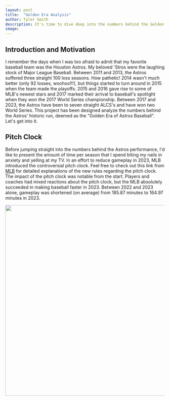 ```yaml
---
layout: post
title:  "Golden Era Analysis"
author: Tyler Smith
description: It's time to dive deep into the numbers behind the Golden Era of Houston Astros baseball.
image:
---
```


<h2>Introduction and Motivation</h2>

I remember the days when I was too afraid to admit that my favorite baseball team was the Houston Astros. My beloved 'Stros were the laughing stock of Major League Baseball.
Between 2011 and 2013, the Astros suffered three straight 100 loss seasons. How pathetic! 2014 wasn't much better (only 92 losses, woohoo!!!), but things started to turn around in 2015
when the team made the playoffs. 2015 and 2016 gave rise to some of MLB's newest stars and 2017 marked their arrival to baseball's spotlight when they won the 2017 World Series
championship. Between 2017 and 2023, the Astros have been to seven straight ALCS's and have won two World Series. This project has been designed analyze the numbers behind the Astros'
historic run, deemed as the "Golden Era of Astros Baseball". Let's get into it.

<h2>Pitch Clock</h2>

Before jumping straight into the numbers behind the Astros performance, I'd like to present the amount of time per season that I spend biting my nails in anxiety and yelling at my TV.
In an effort to reduce gameplay in 2023, MLB introduced the controversial pitch clock. Feel free to check out this link from [MLB](https://www.mlb.com/glossary/rules/pitch-timer)
for detailed explanations of the new rules regarding the pitch clock. The impact of the pitch clock was notable from the start. Players and coaches had mixed reactions about the pitch
clock, but the MLB absolutely succeeded in making baseball faster in 2023. Between 2022 and 2023 alone, gameplay was shortened (on average) from 185.87 minutes to 164.97 minutes
in 2023.

<img src="{{site.url}}/{{site.baseurl}}/assets/images/average_game_time_by_season.png" alt="" style="width:600px;"/>


